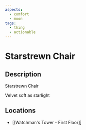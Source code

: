 ```yaml
---
aspects:
  - comfort
  - moon
tags:
  - thing
  - actionable
---
```


# Starstrewn Chair

## Description
Starstrewn Chair

Velvet soft as starlight
## Locations
- [[Watchman's Tower - First Floor]]